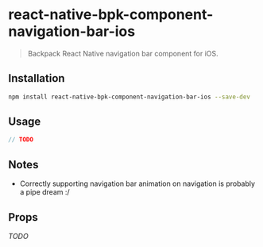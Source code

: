 # react-native-bpk-component-navigation-bar-ios

> Backpack React Native navigation bar component for iOS.

## Installation

```sh
npm install react-native-bpk-component-navigation-bar-ios --save-dev
```

## Usage

```js
// TODO
```

## Notes

+ Correctly supporting navigation bar animation on navigation is probably a pipe dream :/

## Props

*TODO*

